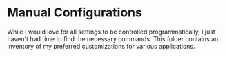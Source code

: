 # Manual Configurations
While I would love for all settings to be controlled programmatically, I just
haven't had time to find the necessary commands. This folder contains an
inventory of my preferred customizations for various applications.
